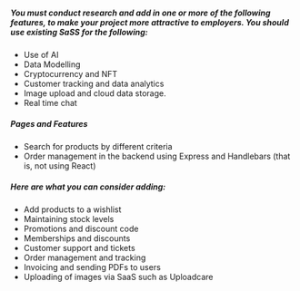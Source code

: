##### You must conduct research and add in one or more of the following features, to make your project more attractive to employers. You should use existing SaSS for the following:
-  Use of AI
-  Data Modelling
-  Cryptocurrency and NFT
-  Customer tracking and data analytics
-  Image upload and cloud data storage.
-  Real time chat
##### Pages and Features
-  Search for products by different criteria
-  Order management in the backend using Express and Handlebars (that is, not using React)
##### Here are what you can consider adding:
-  Add products to a wishlist
-  Maintaining stock levels
-  Promotions and discount code
-  Memberships and discounts
-  Customer support and tickets
-  Order management and tracking
-  Invoicing and sending PDFs to users
-  Uploading of images via SaaS such as Uploadcare